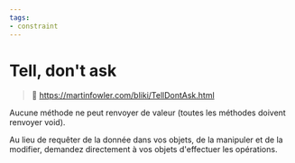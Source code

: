 ```yaml
---
tags:
- constraint
---
```

# Tell, don't ask

> 🔗 https://martinfowler.com/bliki/TellDontAsk.html

Aucune méthode ne peut renvoyer de valeur (toutes les méthodes doivent renvoyer void).

Au lieu de requêter de la donnée dans vos objets, de la manipuler et de la modifier, demandez directement à vos objets d'effectuer les opérations.